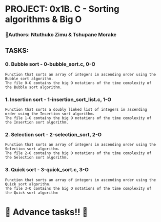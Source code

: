 # PROJECT: 0x1B. C - Sorting algorithms & Big O
### :blue_book:Authors:  Ntuthuko Zimu & Tshupane Morake

## TASKS:
### 0. Bubble sort - 0-bubble_sort.c, 0-O
	Function that sorts an array of integers in ascending order using the Bubble sort algorithm.
	The file 0-O contains the big O notations of the time complexity of the Bubble sort algorithm.

### 1. Insertion sort - 1-insertion_sort_list.c, 1-O
	Function that sorts a doubly linked list of integers in ascending order using the Insertion sort algorithm.
	The file 1-O contains the big O notations of the time complexity of the Insertion sort algorithm.

### 2. Selection sort - 2-selection_sort, 2-O
	Function that sorts an array of integers in ascending order using the Selection sort algorithm.
	The file 2-O contains the big O notations of the time complexity of the Selection sort algorithm.

### 3. Quick sort - 3-quick_sort.c, 3-O
	Function that sorts an array of integers in ascending order using the Quick sort algorithm.
	The file 3-O contains the big O notations of the time complexity of the Quick sort algorithm

# :shell: Advance tasks!! :shell:
